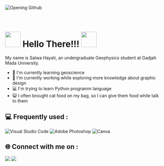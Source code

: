 ![Opening Github](https://github.com/salwaha/File-Opening/assets/111429252/273e1e4c-7a7e-42b0-afc6-869754fa65fd)

<br>

# <img src="https://emojis.slackmojis.com/emojis/images/1577305505/7373/hand_wave.gif?1577305505" width="50" /> Hello There!!! <img src="https://emojis.slackmojis.com/emojis/images/1577305505/7373/hand_wave.gif?1577305505" width="50" />
My name is Salwa Hayati, an undergraduate Geophysics student at Gadjah Mada University. 

- 🌄 I'm currently learning geoscience
- 🎨 I'm currently working while exploring more knowledge about graphic design 
- 💻 I'm trying to learn Python programm language
- 😺 I often brought cat food on my bag, so I can give them food while talk to them 


## 💻 Frequently used :
![Visual Studio Code](https://img.shields.io/badge/Visual%20Studio%20Code-0078d7.svg?style=for-the-badge&logo=visual-studio-code&logoColor=white) ![Adobe Photoshop](https://img.shields.io/badge/adobe%20photoshop-%2331A8FF.svg?style=for-the-badge&logo=adobe%20photoshop&logoColor=white) ![Canva](https://img.shields.io/badge/Canva-%2300C4CC.svg?style=for-the-badge&logo=Canva&logoColor=white)
## 🌐 Connect with me on :
<a href="https://www.instagram.com/hayysalwaa/"><img src="https://img.shields.io/badge/instagram-%23E4405F.svg?&style=for-the-badge&logo=instagram&logoColor=white"/></a>
  <a href="mailto:salwahayati@mail.ugm.ac.id"><img src="https://img.shields.io/badge/gmail-white?style=for-the-badge&logo=gmail&logoColor=white&color=red"></a>
</p>
